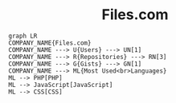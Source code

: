 <h1 align="center">Files.com</h1>

```mermaid
graph LR
COMPANY_NAME{Files.com}
COMPANY_NAME ---> U{Users} ---> UN[1]
COMPANY_NAME ---> R{Repositories} ---> RN[3]
COMPANY_NAME ---> G{Gists} ---> GN[1]
COMPANY_NAME ---> ML{Most Used<br>Languages}
ML --> PHP[PHP]
ML --> JavaScript[JavaScript]
ML --> CSS[CSS]
```
